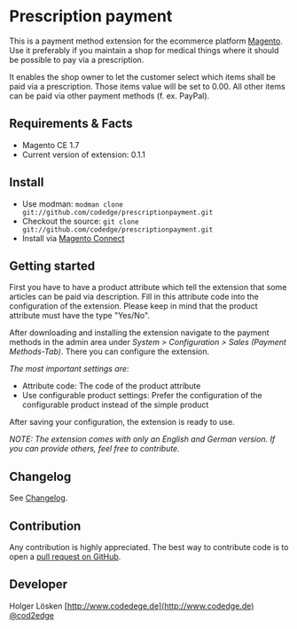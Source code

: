 # Prescription payment

This is a payment method extension for the ecommerce platform [Magento](http://www.magentocommerce.com/).
Use it preferably if you maintain a shop for medical things where it should be possible to pay via a prescription.

It enables the shop owner to let the customer select which items shall be paid via a prescription. Those items value will be set to 0.00. All other items can be paid via
other payment methods (f. ex. PayPal).

## Requirements & Facts
* Magento CE 1.7
* Current version of extension: 0.1.1

## Install
* Use modman: `modman clone git://github.com/codedge/prescriptionpayment.git`
* Checkout the source: `git clone git://github.com/codedge/prescriptionpayment.git`
* Install via [Magento Connect](http://www.magentocommerce.com/magento-connect/catalog/product/view/id/17761/)

## Getting started
First you have to have a product attribute which tell the extension that some articles can be paid via description. Fill in this attribute code into the configuration of the extension.
Please keep in mind that the product attribute must have the type "Yes/No".

After downloading and installing the extension navigate to the payment methods in the admin area under *System > Configuration > Sales (Payment Methods-Tab)*.
There you can configure the extension.

_The most important settings are_:
* Attribute code: The code of the product attribute
* Use configurable product settings: Prefer the configuration of the configurable product instead of the simple product

After saving your configuration, the extension is ready to use.

*NOTE: The extension comes with only an English and German version. If you can provide others, feel free to contribute.*

## Changelog

See [Changelog](https://github.com/codedge/prescriptionpayment/blob/master/CHANGELOG.md).

## Contribution
Any contribution is highly appreciated. The best way to contribute code is to open a [pull request on GitHub](https://help.github.com/articles/using-pull-requests).

## Developer
Holger Lösken
[http://www.codedege.de](http://www.codedge.de)
[@cod2edge](https://twitter.com/cod2edge)
